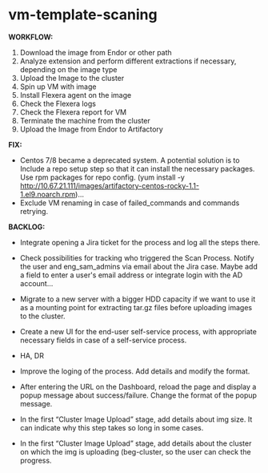 # vm-template-scaning

**WORKFLOW:**
1. Download the image from Endor or other path
2. Analyze extension and perform different extractions if necessary, depending on the image type
3. Upload the Image to the cluster
4. Spin up VM with image
5. Install Flexera agent on the image
6. Check the Flexera logs 
7. Check the Flexera report for VM
8. Terminate the machine from the cluster
9. Upload the Image from Endor to Artifactory


**FIX:**
 - Centos 7/8 became a deprecated system. A potential solution is to Include a repo setup step so that it can install the necessary packages. Use rpm packages for repo config. (yum install -y http://10.67.21.111/images/artifactory-centos-rocky-1.1-1.el9.noarch.rpm)...
 - Exclude VM renaming in case of failed_commands and commands retrying.


**BACKLOG:**
- Integrate opening a Jira ticket for the process and log all the steps there.
- Check possibilities for tracking who triggered the Scan Process. Notify the user and eng_sam_admins via email about the Jira case. Maybe add a field to enter a user's email address or integrate login with the AD account...
- Migrate to a new server with a bigger HDD capacity if we want to use it as a mounting point for extracting tar.gz files before uploading images to the cluster.
- Create a new UI for the end-user self-service process, with appropriate necessary fields in case of a self-service process.
- HA, DR

- Improve the loging of the process. Add details and modify the format.
- After entering the URL on the Dashboard, reload the page and display a popup message about success/failure. Change the format of the popup message. 
- In the first “Cluster Image Upload” stage, add details about img size. It can indicate why this step takes so long in some cases. 
- In the first “Cluster Image Upload” stage, add details about the cluster on which the img is uploading (beg-cluster, so the user can check the progress.
